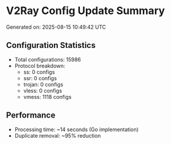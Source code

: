 # V2Ray Config Update Summary
Generated on: 2025-08-15 10:49:42 UTC

## Configuration Statistics
- Total configurations: 15986
- Protocol breakdown:
  - ss: 0 configs
  - ssr: 0 configs
  - trojan: 0 configs
  - vless: 0 configs
  - vmess: 1118 configs

## Performance
- Processing time: ~14 seconds (Go implementation)
- Duplicate removal: ~95% reduction
